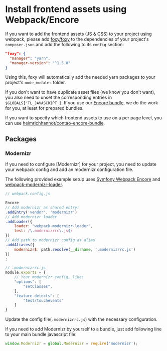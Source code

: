 # Install frontend assets using Webpack/Encore

If you want to add the frontend assets (JS & CSS) to your project using webpack, please add [foxy/foxy](https://github.com/fxpio/foxy) to the dependencies of your project's `composer.json` and add the following to its `config` section:

```json
"foxy": {
  "manager": "yarn",
  "manager-version": "^1.5.0"
}
```

Using this, foxy will automatically add the needed yarn packages to your project's `node_modules` folder.

If you don't want to have duplicate asset files (we know you don't want), you also need to unset the corresponding entries in `$GLOBALS['TL_JAVASCRIPT']`. If you use our [Encore bundle](https://github.com/heimrichhannot/contao-encore-bundle), we do the work for you, at least for prepared bundles. 

If you want to specify which frontend assets to use on a per page level, you can use [heimrichhannot/contao-encore-bundle](https://github.com/heimrichhannot/contao-encore-bundle). 

## Packages

### Modernizr
If you need to configure [Modernizr] for your project, you need to update your webpack config and add an modernizr configuration file.

The following provided example setup uses [Symfony Webpack Encore](https://github.com/symfony/webpack-encore) and [webpack-modernizr-loader](https://github.com/itgalaxy/webpack-modernizr-loader).

```javascript
// webpack.config.js

Encore
// Add modernizr as shared entry: 
.addEntry('vendor', 'modernizr')
// Add modernizr loader
.addLoader({
    loader: "webpack-modernizr-loader",
    test: /\.modernizrrc\.js$/
})
// Add path to modernizr config as alias
.addAliases({
    modernizr$: path.resolve(__dirname, '.modernizrrc.js')
})
;
```

```javascript
// .modernizrrc.js
module.exports = {
    // Your modernizr config, like:
    "options": [
        "setClasses",
    ],
    "feature-detects": [
        "test/touchevents"
    ]
}
```

Update the config file(`.modernizrrc.js`) with the necessary configuration. 

If you need to add Modernizr by yourself to a bundle, just add following line to your main bundle javascript file:

```javascript
window.Modernizr = global.Modernizr = require('modernizr');
```
